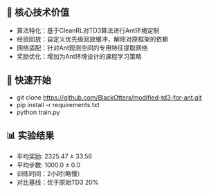 ## 🎯 核心技术价值
- 算法特化​​：基于CleanRL对TD3算法进行Ant环境定制
- 经验回放​​：自定义优先级回放缓冲，解除对原框架的依赖
- 网络适配​​：针对Ant观测空间的专用特征提取网络
- 奖励优化​​：增加为Ant环境设计的课程学习策略

## 🚀 快速开始
- git clone https://github.com/BlackOtters/modified-td3-for-ant.git
- pip install -r requirements.txt
- python train.py

## 📊 实验结果
- 平均奖励: 2325.47 ± 33.56
- 平均步数: 1000.0 ± 0.0
- 训练时间：2小时(略慢）
- 对比基线：优于原始TD3 20%
